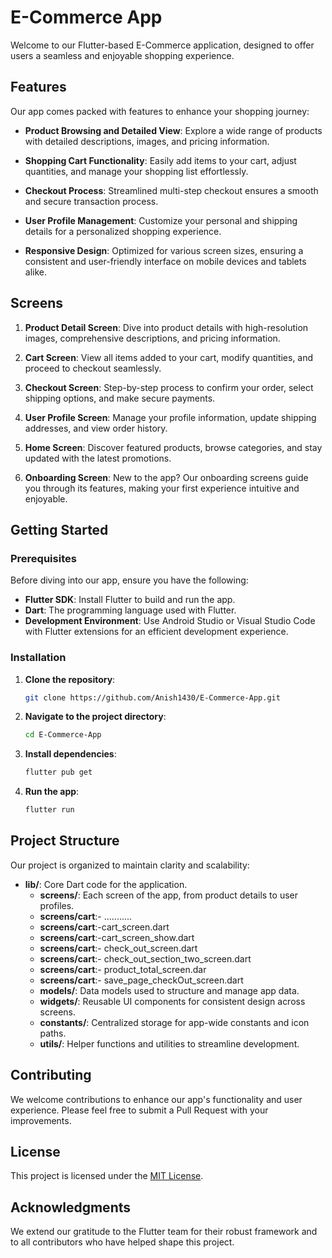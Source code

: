 # E-Commerce App

Welcome to our Flutter-based E-Commerce application, designed to offer users a seamless and enjoyable shopping experience.

## Features

Our app comes packed with features to enhance your shopping journey:

- **Product Browsing and Detailed View**: Explore a wide range of products with detailed descriptions, images, and pricing information.
  
- **Shopping Cart Functionality**: Easily add items to your cart, adjust quantities, and manage your shopping list effortlessly.
  
- **Checkout Process**: Streamlined multi-step checkout ensures a smooth and secure transaction process.
  
- **User Profile Management**: Customize your personal and shipping details for a personalized shopping experience.
  
- **Responsive Design**: Optimized for various screen sizes, ensuring a consistent and user-friendly interface on mobile devices and tablets alike.

## Screens

1. **Product Detail Screen**: Dive into product details with high-resolution images, comprehensive descriptions, and pricing information.

2. **Cart Screen**: View all items added to your cart, modify quantities, and proceed to checkout seamlessly.

3. **Checkout Screen**: Step-by-step process to confirm your order, select shipping options, and make secure payments.

4. **User Profile Screen**: Manage your profile information, update shipping addresses, and view order history.

5. **Home Screen**: Discover featured products, browse categories, and stay updated with the latest promotions.

6. **Onboarding Screen**: New to the app? Our onboarding screens guide you through its features, making your first experience intuitive and enjoyable.

## Getting Started

### Prerequisites

Before diving into our app, ensure you have the following:

- **Flutter SDK**: Install Flutter to build and run the app.
- **Dart**: The programming language used with Flutter.
- **Development Environment**: Use Android Studio or Visual Studio Code with Flutter extensions for an efficient development experience.

### Installation

1. **Clone the repository**:
    ```sh
    git clone https://github.com/Anish1430/E-Commerce-App.git
    ```
  
2. **Navigate to the project directory**:
    ```sh
    cd E-Commerce-App
    ```
  
3. **Install dependencies**:
    ```sh
    flutter pub get
    ```
  
4. **Run the app**:
    ```sh
    flutter run
    ```

## Project Structure

Our project is organized to maintain clarity and scalability:

- **lib/**: Core Dart code for the application.
  - **screens/**: Each screen of the app, from product details to user profiles.
  - **screens/cart**:- ...........
  - **screens/cart**:-cart_screen.dart
  - **screens/cart**:-cart_screen_show.dart
  - **screens/cart**:- check_out_screen.dart
  - **screens/cart**:- check_out_section_two_screen.dart
  - **screens/cart**:- product_total_screen.dar
  - **screens/cart**:- save_page_checkOut_screen.dart
  - **models/**: Data models used to structure and manage app data.
  - **widgets/**: Reusable UI components for consistent design across screens.
  - **constants/**: Centralized storage for app-wide constants and icon paths.
  - **utils/**: Helper functions and utilities to streamline development.

## Contributing

We welcome contributions to enhance our app's functionality and user experience. Please feel free to submit a Pull Request with your improvements.

## License

This project is licensed under the [MIT License](LICENSE).

## Acknowledgments

We extend our gratitude to the Flutter team for their robust framework and to all contributors who have helped shape this project.
